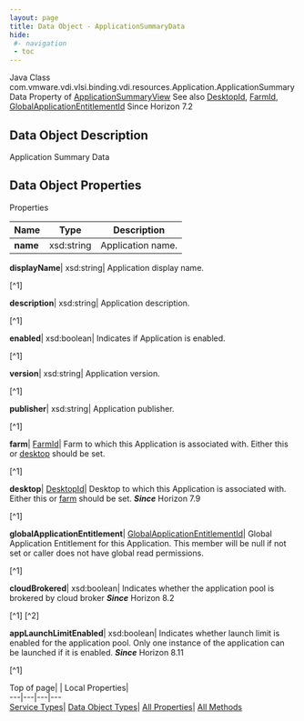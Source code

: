 ```yaml
---
layout: page
title: Data Object - ApplicationSummaryData
hide:
 #- navigation
 - toc
---
```






Java Class
    com.vmware.vdi.vlsi.binding.vdi.resources.Application.ApplicationSummaryData
Property of
     [ApplicationSummaryView](vdi.resources.Application.ApplicationSummaryView.md#field_detail)
See also
     [DesktopId](vdi.entity.DesktopId.md), [FarmId](vdi.entity.FarmId.md), [GlobalApplicationEntitlementId](vdi.entity.GlobalApplicationEntitlementId.md)
Since 
    Horizon 7.2

## Data Object Description 

Application Summary Data 

## Data Object Properties

Properties

Name |  Type |  Description   
---|---|---  
**name**|  xsd:string|  Application name.   
  
**displayName**|  xsd:string|  Application display name.   


[^1]

  
**description**|  xsd:string|  Application description.   


[^1]

  
**enabled**|  xsd:boolean|  Indicates if Application is enabled.   


[^1]

  
**version**|  xsd:string|  Application version.   


[^1]

  
**publisher**|  xsd:string|  Application publisher.   


[^1]

  
**farm**| [FarmId](vdi.entity.FarmId.md)|  Farm to which this Application is associated with. Either this or [desktop](vdi.resources.Application.ApplicationSummaryData.md#desktop) should be set.   


[^1]

  
**desktop**| [DesktopId](vdi.entity.DesktopId.md)|  Desktop to which this Application is associated with. Either this or [farm](vdi.resources.Application.ApplicationSummaryData.md#farm) should be set.  **_Since_** Horizon 7.9  


[^1]

  
**globalApplicationEntitlement**| [GlobalApplicationEntitlementId](vdi.entity.GlobalApplicationEntitlementId.md)|  Global Application Entitlement for this Application. This member will be null if not set or caller does not have global read permissions.   


[^1]

  
**cloudBrokered**|  xsd:boolean|  Indicates whether the application pool is brokered by cloud broker  **_Since_** Horizon 8.2  


[^1]
[^2]

  
**appLaunchLimitEnabled**|  xsd:boolean|  Indicates whether launch limit is enabled for the application pool. Only one instance of the application can be launched if it is enabled.  **_Since_** Horizon 8.11  


[^1]

  
  
  
Top of page| | Local Properties|   
---|---|---|---  
[Service Types](index-mo_types.md)| [Data Object Types](index-do_types.md)| [All Properties](index-properties.md)| [All Methods](index-methods.md)  
  
  

